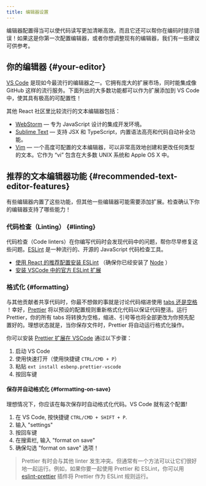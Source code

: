 ```yaml
---
title: 编辑器设置
---
```


<Intro>

编辑器配置得当可以使代码读写更加清晰高效。而且它还可以帮你在编码时提示错误！如果这是你第一次配置编辑器，或者你想调整现有的编辑器，我们有一些建议可供参考。

</Intro>

## 你的编辑器 {#your-editor}

[VS Code](https://code.visualstudio.com/) 是现如今最流行的编辑器之一。它拥有庞大的扩展市场，同时能集成像 GitHub 这样的流行服务。下面列出的大多数功能都可以作为扩展添加到 VS Code 中，使其具有极高的可配置性！

其他 React 社区里比较流行的文本编辑器包括：

* [WebStorm](https://www.jetbrains.com/webstorm/) — 专为 JavaScript 设计的集成开发环境。
* [Sublime Text](https://www.sublimetext.com/) — 支持 JSX 和 TypeScript，内置语法高亮和代码自动补全功能。
* [Vim](https://www.vim.org/) — 一个高度可配置的文本编辑器，可以非常高效地创建和更改任何类型的文本。它作为 “vi” 包含在大多数 UNIX 系统和 Apple OS X 中。

## 推荐的文本编辑器功能 {#recommended-text-editor-features}

有些编辑器内置了这些功能，但其他一些编辑器可能需要添加扩展。检查确认下你的编辑器支持了哪些能力！

### 代码检查（Linting） {#linting}

代码检查（Code linters）在你编写代码时会发现代码中的问题，帮你尽早修复这些问题。[ESLint](https://eslint.org/) 是一种流行的、开源的 JavaScript 代码检查工具。

* [使用 React 的推荐配置安装 ESLint](https://www.npmjs.com/package/eslint-config-react-app) （确保你已经安装了 [Node](https://nodejs.org/en/download/current/) ）
* [安装 VSCode 中的官方 ESLint 扩展](https://marketplace.visualstudio.com/items?itemName=dbaeumer.vscode-eslint)

### 格式化 {#formatting}

与其他贡献者共享代码时，你最不想做的事就是讨论代码缩进使用 [tabs 还是空格](https://www.google.com/search?q=tabs+vs+spaces) ！幸好，[Prettier](https://prettier.io/) 将以预设的配置规则重新格式化代码以保证代码整洁。运行 Prettier，你的所有 tabs 将转换为空格，缩进、引号等也将全部更改为你预先配置好的。理想状态就是，当你保存文件时，Prettier 将自动运行格式化操作。

你可以安装 [Prettier 扩展在 VSCode](https://marketplace.visualstudio.com/items?itemName=esbenp.prettier-vscode) 通过以下步骤：

1. 启动 VS Code
2. 使用快速打开（使用快捷键 `CTRL/CMD + P`）
3. 粘贴 `ext install esbenp.prettier-vscode`
4. 按回车键

#### 保存并自动格式化 {#formatting-on-save}

理想情况下，你应该在每次保存时自动格式化代码。VS Code 就有这个配置!

1. 在 VS Code, 按快捷键 `CTRL/CMD + SHIFT + P`.
2. 输入 "settings"
3. 按回车键
4. 在搜索栏, 输入 "format on save"
5. 确保勾选 "format on save" 选项！

> Prettier 有时会与其他 linter 发生冲突。但通常有一个方法可以让它们很好地一起运行。例如，如果你要一起使用 Prettier 和 ESLint，你可以用 [eslint-prettier](https://github.com/prettier/eslint-plugin-prettier) 插件将 Prettier 作为 ESLint 规则运行。
